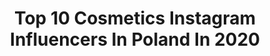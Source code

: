 ---
title: Top 10 Cosmetics Instagram Influencers In Poland In 2020
description: >-
  Find top cosmetics Instagram influencers in Poland in 2020. Most popular hashtags: #skincare #wiosna #kosmetyki #poland.
platform: Instagram
profiles:
  - username: "joanna.walkow"
    fullname: >-
      Joanna 💎
    location: "Poland"
    followers: 4372
    engagement: 2172
    commentsToLikes: 0.131822
    id: ck9wekanbknaa0j7834my2xx2
    verified: false
    hashtags: "#gymhero, #zaradress, #kwiatki, #zdrowe"
  - username: "_kolorowykwiat_"
    fullname: >-
      Małgorzata Kwiatkowska(Opara)
    location: "Poland"
    followers: 9482
    engagement: 1727
    commentsToLikes: 0.060453
    id: ck8t8f0p1k7p90j78p36x4mbv
    verified: false
    hashtags: "#neutralshades, #eyepalette, #scarf, #boots"
  - username: "weronika_zmuda"
    fullname: >-
      Weronika Żmuda
    location: "Poland"
    followers: 8876
    engagement: 1068
    commentsToLikes: 0.111673
    id: ck8t1emmevgz50j78vep68gkw
    verified: false
    hashtags: "#pielegnacjatwarzy, #dezynfekcja, #homephotosideas, #idealofswedengirl"
  - username: "maziena_beauty"
    fullname: >-
      ❣️MARZENA |Makeup |Beauty |
    location: "Poland"
    followers: 10949
    engagement: 1024
    commentsToLikes: 0.085414
    id: ck6u1o46dmwgm0j716ngh2qzd
    verified: false
    hashtags: "#healthy, #olejkidotwarzy, #essentialoils, #poland"
  - username: "karolinamatraszekmakeup"
    fullname: >-
      Karolina Matraszek
    location: "Poland"
    followers: 32602
    engagement: 465
    commentsToLikes: 0.081264
    id: ck14ji7x5kha20i19z9eaqk6y
    verified: false
    hashtags: "#wizazystka, #newpallete, #kosmetyki, #glamourmakeup"
  - username: "xneessy"
    fullname: >-
      🦋𝐴𝑔𝑛𝑖𝑒𝑠𝑧𝑘𝑎
    location: "Poland"
    followers: 19376
    engagement: 555
    commentsToLikes: 0.082930
    id: ck8t0xbortomi0j78gn58dw6l
    verified: false
    hashtags: "#lover, #pinkmakeup, #eyelashes, #pony"
  - username: "champagne_vip"
    fullname: >-
      🎀  𝒟𝒶𝓇𝒾𝒶 𝒦𝒶𝓈𝒶𝓃𝒹𝓇𝒶 𝒫𝒾𝓍𝒶  🎀
    location: "Poland"
    followers: 10459
    engagement: 869
    commentsToLikes: 0.072832
    id: ck8t7lccmh8fq0j787uz7s7sl
    verified: false
    hashtags: "#sweetalmondoil, #rodzina, #beach, #roseflower"
  - username: "paulawuczko"
    fullname: >-
      Paulina Wuczko
    location: "Poland"
    followers: 15953
    engagement: 825
    commentsToLikes: 0.067471
    id: ck0ubm7frew3k0i19tzsc1mr6
    verified: false
    hashtags: "#morning, #denimjacket, #rowerowelove, #rowerowo"
  - username: "adriana.kamper"
    fullname: >-
      Adriana Kamper
    location: "Poland"
    followers: 8061
    engagement: 1163
    commentsToLikes: 0.067223
    id: ck136f3bs66jz0i19no85g9o9
    verified: false
    hashtags: "#phonebleaching, #lippost, #colourpop, #flyingtigerpl"
  - username: "daria.kalandyk"
    fullname: >-
      daria 🧚🏻‍♀️ makeup • skincare
    location: "Poland"
    followers: 3514
    engagement: 1471
    commentsToLikes: 0.222541
    id: ck8t9d573nnn80j78romx1u9h
    verified: false
    hashtags: "#konkursy, #autumnvibes, #polecam, #nyxcosmetics"
---
